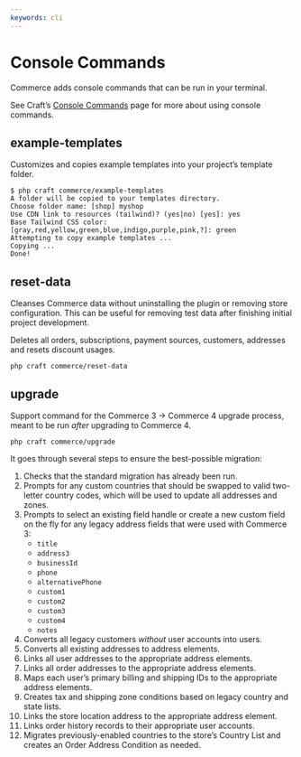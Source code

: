 ```yaml
---
keywords: cli
---
```

# Console Commands

Commerce adds console commands that can be run in your terminal.

See Craft’s [Console Commands](/4.x/console-commands.md) page for more about using console commands.

## example-templates

Customizes and copies example templates into your project’s template folder.

```
$ php craft commerce/example-templates
A folder will be copied to your templates directory.
Choose folder name: [shop] myshop
Use CDN link to resources (tailwind)? (yes|no) [yes]: yes
Base Tailwind CSS color: [gray,red,yellow,green,blue,indigo,purple,pink,?]: green
Attempting to copy example templates ... 
Copying ...
Done!
```

## reset-data

Cleanses Commerce data without uninstalling the plugin or removing store configuration. This can be useful for removing test data after finishing initial project development.

Deletes all orders, subscriptions, payment sources, customers, addresses and resets discount usages.

```
php craft commerce/reset-data
```

## upgrade

Support command for the Commerce 3 → Commerce 4 upgrade process, meant to be run _after_ upgrading to Commerce 4.

```
php craft commerce/upgrade
```

It goes through several steps to ensure the best-possible migration:

1. Checks that the standard migration has already been run.
2. Prompts for any custom countries that should be swapped to valid two-letter country codes, which will be used to update all addresses and zones.
3. Prompts to select an existing field handle or create a new custom field on the fly for any legacy address fields that were used with Commerce 3:
    - `title`
    - `address3`
    - `businessId`
    - `phone`
    - `alternativePhone`
    - `custom1`
    - `custom2`
    - `custom3`
    - `custom4`
    - `notes`
4. Converts all legacy customers _without_ user accounts into users.
5. Converts all existing addresses to address elements.
6. Links all user addresses to the appropriate address elements.
7. Links all order addresses to the appropriate address elements.
8. Maps each user’s primary billing and shipping IDs to the appropriate address elements.
9. Creates tax and shipping zone conditions based on legacy country and state lists.
10. Links the store location address to the appropriate address element.
11. Links order history records to their appropriate user accounts.
12. Migrates previously-enabled countries to the store’s Country List and creates an Order Address Condition as needed.
